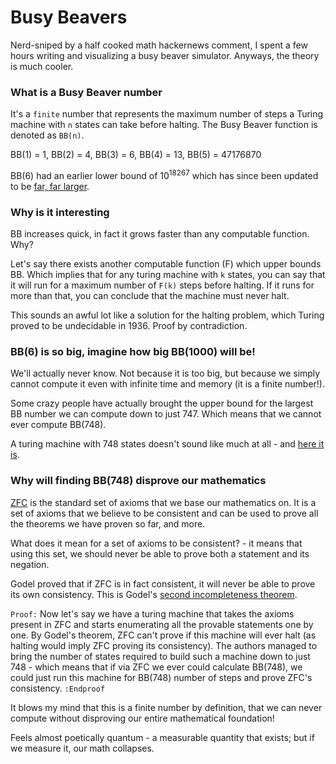 # Busy Beavers

Nerd-sniped by a half cooked math hackernews comment, I spent a few hours writing and visualizing a busy beaver simulator. Anyways, the theory is much cooler.

### What is a Busy Beaver number

It's a `finite` number that represents the maximum number of steps a Turing machine with `n` states can take before halting.
The Busy Beaver function is denoted as `BB(n)`.

BB(1) = 1, BB(2) = 4, BB(3) = 6, BB(4) = 13, BB(5) = 47176870

BB(6) had an earlier lower bound of $10^{18267}$ which has since been updated to be [far, far larger](https://www.reddit.com/r/math/comments/xz7si4/%CF%836_the_6th_busy_beaver_number_is_far_larger_than/).

### Why is it interesting

BB increases quick, in fact it grows faster than any computable function. Why?

Let's say there exists another computable function (F) which upper bounds BB. Which implies that for any turing machine with `k` states, you
can say that it will run for a maximum number of `F(k)` steps before halting. If it runs for more than that, you can conclude
that the machine must never halt.

This sounds an awful lot like a solution for the halting problem, which Turing proved to be undecidable in 1936. Proof by contradiction.

### BB(6) is so big, imagine how big BB(1000) will be!

We'll actually never know. Not because it is too big, but because we simply cannot compute it even with infinite time and memory (it is a finite number!).

Some crazy people have actually brought the upper bound for the largest BB number we can compute down to just 747.
Which means that we cannot ever compute BB(748).

A turing machine with 748 states doesn't sound like much at all - and [here it is](https://turingmachinesimulator.com/shared/vgimygpuwi).

### Why will finding BB(748) disprove our mathematics

[ZFC](https://en.wikipedia.org/wiki/Zermelo%E2%80%93Fraenkel_set_theory) is the standard set of axioms that we base our mathematics on. It is a set of axioms that we believe
to be consistent and can be used to prove all the theorems we have proven so far, and more.

What does it mean for a set of axioms to be consistent? - it means that using this set, we should never be
able to prove both a statement and its negation.

Godel proved that if ZFC is in fact consistent, it will never be able to prove its own consistency. This
is Godel's [second incompleteness theorem](https://en.wikipedia.org/wiki/G%C3%B6del%27s_incompleteness_theorems).

`Proof:`
Now let's say we have a turing machine that takes the axioms present in ZFC and starts enumerating all the provable statements
one by one. By Godel's theorem, ZFC can't prove if this machine will ever halt (as halting would imply ZFC proving its consistency). The authors
managed to bring the number of states required to build such a machine down to just 748 - which means that if
via ZFC we ever could calculate BB(748), we could just run this machine for BB(748) number of steps and prove ZFC's consistency.
`:Endproof`


It blows my mind that this is a finite number by definition, that we can never compute without disproving our entire mathematical
foundation!

Feels almost poetically quantum - a measurable quantity that exists; but if we measure it, our math collapses.
